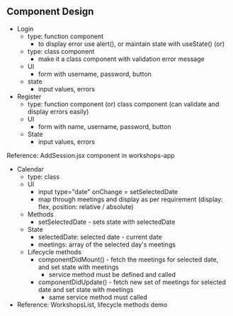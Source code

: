 ## Component Design
- Login
    - type: function component
        - to display error use alert(), or maintain state with useState()
    (or)
    - type: class component
        - make it a class component with validation error message
    - UI
        - form with username, password, button
    - state
        - input values, errors
- Register
    - type: function component (or) class component (can validate and display errors easily)
    - UI
        - form with name, username, password, button
    - State
        - input values, errors

Reference: AddSession.jsx component in workshops-app

- Calendar
    - type: class
    - UI
        - input type="date" onChange = setSelectedDate
        - map through meetings and display as per requirement (display: flex, position: relative / absolute)
    - Methods
        - setSelectedDate - sets state with selectedDate
    - State
        - selectedDate: selected date - current date
        - meetings: array of the selected day's meetings
    - Lifecycle methods
        - componentDidMount() - fetch the meetings for selected date, and set state with meetings
            - service method must be defined and called
        - componentDidUpdate() - fetch new set of meetings for selected date and set state with meetings
            - same service method must called
- Reference: WorkshopsList, lifecycle methods demo